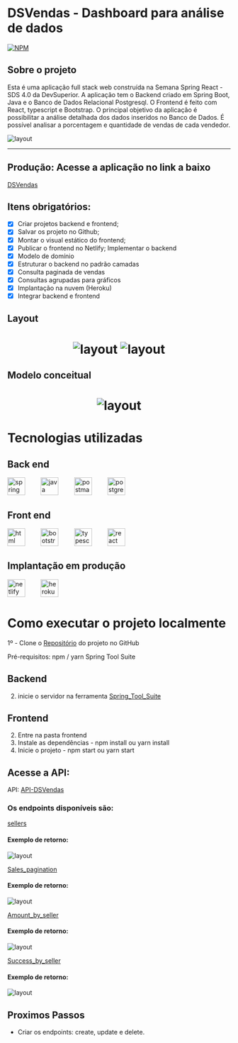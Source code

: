 # DSVendas - Dashboard para análise de dados

[![NPM](https://img.shields.io/npm/l/react)](https://github.com/renatomak/projeto-sds3/blob/main/LICENSE)

## Sobre o projeto

Esta é uma aplicação full stack web construída na Semana Spring React - SDS 4.0 da DevSuperior.
A aplicação tem o Backend criado em Spring Boot, Java e o Banco de Dados Relacional Postgresql.
O Frontend é feito com React, typescript e Bootstrap.
O principal objetivo da aplicação é possibilitar a análise detalhada dos dados inseridos no Banco de Dados. É possível analisar a porcentagem e quantidade de vendas de cada vendedor.

<img alt="layout" title="#video da aplicação" src="asserts/video_dsvendas.gif" />

---

## Produção: Acesse a aplicação no link a baixo

[DSVendas](https://dsvendas-marques.netlify.app/)


## Itens obrigatórios:

- [x] Criar projetos backend e frontend;
- [x] Salvar os projeto no Github;
- [x] Montar o visual estático do frontend;
- [x] Publicar o frontend no Netlify;
      Implementar o backend
- [x] Modelo de domínio
- [x] Estruturar o backend no padrão camadas
- [x] Consulta paginada de vendas
- [x] Consultas agrupadas para gráficos
- [x] Implantação na nuvem (Heroku)
- [x] Integrar backend e frontend

## Layout

<h1 align="center">
  <img alt="layout" title="#layout Home" src="asserts/home.png" />
  <img alt="layout" title="#layout Dashboard" src="asserts/dashboard.png" />
</h1>

## Modelo conceitual

<h1 align="center">
   <img alt="layout"  title="#DiagramaEER"  src="asserts/modelo-relacional.png" />
</h1>

# Tecnologias utilizadas

## Back end

<img src="https://spring.io/images/logo-spring-tools-gear-3dbfa4e3714afa9d58885422ec7ac8e5.svg" alt="spring" width="40" height="40" style="max-width:100%;" /> &nbsp; &nbsp; &nbsp; &nbsp;
<img src="https://cdn.icon-icons.com/icons2/2415/PNG/512/java_original_wordmark_logo_icon_146459.png" alt="java" width="40" height="40" style="max-width:100%;" /> &nbsp; &nbsp; &nbsp; &nbsp;
<img src="https://cdn.icon-icons.com/icons2/3053/PNG/512/postman_macos_bigsur_icon_189815.png" alt="postman" width="40" height="40" style="max-width:100%;" /> &nbsp; &nbsp; &nbsp; &nbsp;
<img src="https://cdn.icon-icons.com/icons2/2415/PNG/512/postgresql_plain_wordmark_logo_icon_146390.png" alt="postgresql" width="40" height="40" style="max-width:100%;" /> &nbsp; &nbsp; &nbsp; &nbsp;

## Front end

<img src="https://cdn.icon-icons.com/icons2/2415/PNG/512/html_original_wordmark_logo_icon_146478.png" alt="html" width="40" height="40" style="max-width:100%;" /> &nbsp; &nbsp; &nbsp; &nbsp;
<img src="https://cdn.icon-icons.com/icons2/2415/PNG/512/bootstrap_plain_logo_icon_146619.png" alt="bootstrap" width="40" height="40" style="max-width:100%;" /> &nbsp; &nbsp; &nbsp; &nbsp;
<img src="https://cdn.icon-icons.com/icons2/2107/PNG/512/file_type_typescript_official_icon_130107.png" alt="typescript" width="40" height="40" style="max-width:100%;" /> &nbsp; &nbsp; &nbsp; &nbsp;
<img src="https://cdn.icon-icons.com/icons2/2415/PNG/512/react_original_wordmark_logo_icon_146375.png" alt="react" width="40" height="40" style="max-width:100%;" /> &nbsp; &nbsp; &nbsp; &nbsp;

## Implantação em produção

<img src="https://cdn.icon-icons.com/icons2/2699/PNG/512/netlify_logo_icon_169924.png" alt="netlify" width="40" height="40" style="max-width:100%;" /> &nbsp; &nbsp; &nbsp; &nbsp;
<img src="https://cdn.icon-icons.com/icons2/2415/PNG/512/heroku_plain_wordmark_logo_icon_146480.png" alt="heroku" width="40" height="40" style="max-width:100%;" /> &nbsp; &nbsp; &nbsp; &nbsp;

# Como executar o projeto localmente

1º - Clone o [Repositório](https://github.com/renatomak/projeto-sds3) do projeto no GitHub

Pré-requisitos:
npm / yarn
Spring Tool Suite

## Backend

2. inicie o servidor na ferramenta [Spring_Tool_Suite](https://spring.io/tools)

## Frontend

2. Entre na pasta frontend
3. Instale as dependências - npm install ou yarn install
4. Inicie o projeto - npm start ou yarn start

## Acesse a API:

API: [API-DSVendas](https://sds3-renatomak.herokuapp.com/)

### Os endpoints disponíveis são:

[sellers](https://sds3-renatomak.herokuapp.com/sellers)

#### Exemplo de retorno:

<img alt="layout"  title="#sellers"  src="asserts/sellers.png" />

[Sales_pagination](https://sds3-renatomak.herokuapp.com/sales?page=1&sort=date,desc)

#### Exemplo de retorno:

<img alt="layout"  title="#sellers"  src="asserts/pagination.png" />

[Amount_by_seller](https://sds3-renatomak.herokuapp.com/sales/amount-by-seller)

#### Exemplo de retorno:

<img alt="layout"  title="#sellers"  src="asserts/amount_by_seller.png" />

[Success_by_seller](https://sds3-renatomak.herokuapp.com/sales/success-by-seller)

#### Exemplo de retorno:

<img alt="layout"  title="#sellers"  src="asserts/success_by_seller.png" />

## Proximos Passos

- Criar os endpoints: create, update e delete.
